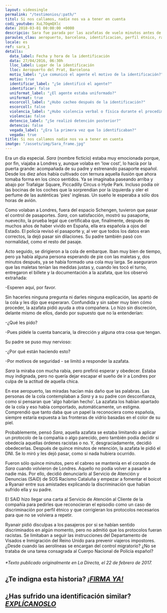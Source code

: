 ```yaml
---
layout: videosingle
permalink: "/testimonios/:path/"
titol: Si nos callamos, nadie nos va a tener en cuenta
codi_youtube: XuL7OqmQXlc
date: 2018-03-01 00:00:00 +0000
descripcio: Sara fue parada por las azafatas de vuelo minutos antes de entrar en el avión
paraules_clau: aeropuerto, barcelona, identificacion, perfil étnico, racismo, ryanair
locale: es
ref: sara_1
detalls:
  data_label: Fecha y hora de la identificación
  data: 27/04/2016, 06:30h
  lloc_label: Lugar de la identificación
  lloc: Aeropuerto del Prat, Barcelona
  motiu_label: "¿Le comunicó el agente el motivo de la identificación?"
  motiu: true
  identificar_label: "¿Se identificó el agente?"
  identificar: false
  uniformat_label: "¿El agente estaba uniformado?"
  uniformat: true
  escorcoll_label: "¿Hubo cacheo después de la identificación?"
  escorcoll: false
  violencia_label: "¿Hubo violencia verbal o física durante el procedimiento de identificación y registro?"
  violencia: false
  detencio_label: "¿Se realizó detención posterior?"
  detencio: false
  vegada_label: "¿Era la primera vez que lo identificaban?"
  vegada: true
title: Si nos callamos nadie nos va a tener en cuenta
imatge: "/assets/img/Sara_frame.jpg"
---
```

Era un día especial. _Sara_ (nombre ficticio) estaba muy emocionada porque, por fin, viajaba a Londres y, aunque volaba en 'low cost', lo hacía por la puerta grande: acompañada de su padre y estrenando pasaporte español. Desde los diez años había cultivado con ternura aquella ilusión que ahora tomaba forma en los cinco sentidos. Ya se imaginaba paseando arriba y abajo por Trafalgar Square, Piccadilly Circus o Hyde Park. Incluso podía oír las bocinas de los coches que la sorprendían por la izquierda y oler el perfume de las auténticas 'pies' inglesas. Un sueño le esperaba a sólo dos horas de avión.

Como volaban a Londres, fuera del espacio Schengen, tuvieron que pasar el control de pasaportes. _Sara_, con satisfacción, mostró su pasaporte, nuevecito, la prueba legal que certificaba que, finalmente, después de muchos años de haber vivido en España, ella era española a ojos del Estado. El policía revisó el pasaporte y, al ver que todos los datos eran correctos, la dejó pasar sin dilaciones. Su padre también pasó con normalidad, como el resto del pasaje.

Acto seguido, se dirigieron a la cola de embarque. Iban muy bien de tiempo, pero ya había alguna persona esperando de pie con las maletas y, dos minutos después, ya se había formado una cola muy larga. Se aseguraron que las maletas tenían las medidas justas y, cuando les tocó el turno, entregaron el billete y la documentación a la azafata, que los observó extrañada:

-Esperen aquí, por favor.

Sin hacerles ninguna pregunta ni darles ninguna explicación, las apartó de la cola y les dijo que esperaran. Confundida y sin saber muy bien cómo proceder, la azafata pidió ayuda a otra compañera. Lo hizo sin discreción, delante mismo de ellos, dando por supuesto que no la entenderían:

-¿Qué les pido?

-Pues pídele la cuenta bancaria, la dirección y alguna otra cosa que tengan.

Su padre se puso muy nervioso:

-¿Por qué están haciendo esto?

-Por motivos de seguridad - se limitó a responder la azafata.

_Sara_ la miraba con mucha rabia, pero prefirió esperar y obedecer. Estaba muy indignada, pero no quería dejar escapar el sueño de ir a Londres por culpa de la actitud de aquella chica.

En ese aeropuerto, las miradas hacían más daño que las palabras. Las personas de la cola contemplaban a _Sara_ y a su padre con desconfianza, como si pensaran que 'algo habrían hecho'. La azafata los habían apartado de la cola y eso había comportado, automáticamente, un estigma. Comprendió que tanto daba que un papel la reconociera como española, siempre estaría expuesta a las fronteras de vidrio basadas en el color de su piel.

Probablemente, pensó _Sara_, aquella azafata se estaba limitando a aplicar un protocolo de la compañía o algo parecido, pero también podía decidir si obedecía aquellas órdenes racistas o no. Y, desgraciadamente, decidió obedecerlas. Después de quince minutos de retención, la azafata le pidió el DNI. Se lo miró y les dejó pasar, como si nada hubiera ocurrido.

Fueron sólo quince minutos, pero el cabreo se mantenía en el corazón de _Sara_ cuando volvieron de Londres. Aquello no podía volver a pasarle a nadie más. Por ello, decidió denunciarlo al Servicio de Atención y Denuncias (SAiD) de SOS Racismo Cataluña y empezar a fomentar el boicot a Ryanair entre sus amistades explicando la discriminación que habían sufrido ella y su padre.

El SAiD hizo llegar una carta al Servicio de Atención al Cliente de la compañía para pedirles que reconocieran el episodio como un caso de discriminación por perfil étnico y que corrigieran los protocolos necesarios para que no se volviera a repetir.

Ryanair pidió disculpas a los pasajeros por si se habían sentido discriminados en algún momento, pero no admitió que los protocolos fueran racistas. Se limitaban a seguir las instrucciones del Departamento de Visados ​​e Inmigración del Reino Unido para prevenir viajeros impostores. ¿Desde cuando las aerolíneas se encargan del control migratorio? ¿No se trataba de una tarea consagrada al Cuerpo Nacional de Policía español?

###### \*Texto publicado originalmente en La Directa, el 22 de febrero de 2017.

## ¿Te indigna esta historia? [**_¡FIRMA YA!_**](https://www.paraddepararme.org/manifiesto/#formulario)

## ¿Has sufrido una identificación similar? [**_EXPLÍCANOSLO_**](https://www.paraddepararme.org/inicio/#denuncia-identificacion)
